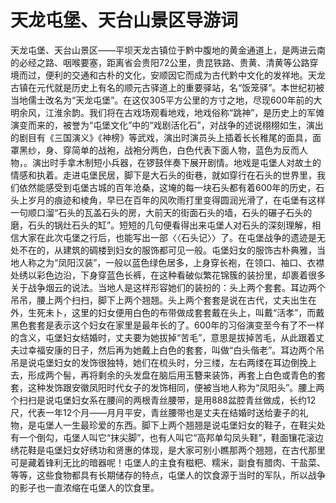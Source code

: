 # 天龙屯堡、天台山景区导游词  
天龙屯堡、天台山景区――平坝天龙古镇位于黔中腹地的黄金通道上，是两进云南的必经之路、咽喉要塞，距离省会贵阳72公里，贵昆铁路、贵黄、清黄等公路穿境而过，便利的交通和古朴的文化，安顺因它而成为古代黔中文化的发祥地。天龙古镇在元代就是历史上有名的顺元古驿道上的重要驿站，名“饭笼驿”。本世纪初被当地儒士改名为“天龙屯堡”。在这仅305平方公里的方寸之地，尽现600年前的大明余风，江淮余韵。我们将在古戏场观看地戏，地戏俗称“跳神”，是历史上的军傩演变而来的，被誉为“屯堡文化”中的“戏剧活化石”，对战争的述说栩栩如生，演出的剧目有《三国演义》《神榜》等武戏，演出时演员头上插着长长稚尾的面具，面罩黑纱，身、穿简单的战袍，战袍分两色，白色代表下面人物，蓝色为反而人物，。演出时手拿木制短小兵器，在锣鼓伴奏下展开剧情。地戏是屯堡人对故土的情感和执着。走进屯堡民居，脚下是大石头的街巷，就如穿行在石头的世界里，我们依然能感受到屯堡古城的百年沧桑，这埯的每一块石头都有着600年的历史，石头上岁月的痕迹和棱角，早已在百年的风吹雨打里变得圆润光滑了，在屯堡有这样一句顺口溜“石头的瓦盖石头的房，大前天的街面石头的墙，石头的碾子石头的磨，石头的锅灶石头的缸”。短短的几句便看得出来屯堡人对石头的深刻理解，相信大家在此次屯堡之行后，也能写出一部〈〈石头记〉〉了。在屯堡战争的遗迹是无处不在的，从建筑的碉楼到妇女的服饰都可见一般。屯堡妇女的服饰古朴典雅，当地人称之为“凤阳汉装”，一般以蓝色绿色居多，上身穿长袍，在领口、袖口、衣襟处绣以彩色边沿，下身穿蓝色长裤，在这种看破似繁花锦簇的装扮里，却裹着很多关于战争烟云的说法。当地人是这样形容她们的装扮的：头上两个套套。耳边两个吊吊，腰上两个扫扫，脚下上两个翘翘。头上两个套套是说在古代，丈夫出生在外，生死未卜，这里的妇女便用白色的布带做成套套戴在头上，叫戴“活孝”，而戴黑色套套是表示这个妇女在家里是最年长的了。600年的习俗演变至今有了不一样的含义，屯堡妇女结婚时，丈夫要为她拔掉“苦毛”，意思是拔掉苦毛，从此跟着丈夫过幸福安康的日子，然后再为她戴上白色的套套，叫做“白头偕老”。耳边两个吊吊是说屯堡妇女的发饰很独特，她们在梳头时，分三缕，左右两缕在耳边倒挽上去，形成两个髻，再将剩余的头发盘在脑后用玉簪来装饰，再套上白色或青色的套套，这种发饰跟安徽凤阳时代女子的发饰相同，便被当地人称为“凤阳头”。腰上两个扫扫是说屯堡妇女系在腰间的两根青丝腰带，是用888盆腔青丝做成，长约12尺，代表一年12个月――月月平安，青丝腰带也是丈夫在结婚时送给妻子的礼物，是屯堡人一生最珍爱的东西。脚下上两个翘翘是说屯堡妇女的鞋子，在鞋尖处有一个倒勾，屯堡人叫它“抹尖脚”，也有人叫它“高邦单勾凤头鞋”，鞋面镶花滚边绣花鞋是屯堡妇女好绣功和贤惠的体现，是大家可别小瞧那两个翘翘，在古代那里可是藏着锋利无比的暗器呢！屯堡人的主食有糍粑、糯米，副食有腊肉、干盐菜、等等，这些食物都具有长期储存的特点，屯堡人的饮食源于当时的军队，所以战争的影子也一直浓缩在屯堡人的饮食里。  
<!-- Last processed: 2025-07-22 03:44:30 -->

